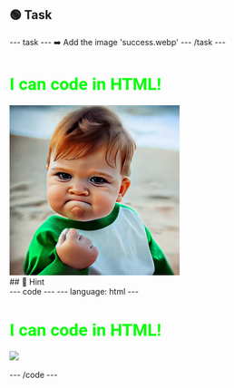 <h2 class="c-project-heading--task">🟢 Task</h2>
--- task ---
➡️ Add the image 'success.webp'
--- /task ---

<h1 style="color: lime; 
            font-size: 30px; 
            font-family: Roboto;">
    I can code in HTML!
</h1>
<img src="images/success.webp" width="300"/>

<div class="c-project-callout c-project-callout--tip">
## 👀 Hint 

<div class="c-project-code">
--- code ---
---
language: html
---
<h1 style="color: lime; 
            font-size: 30px; 
            font-family: Roboto;">
    I can code in HTML!
</h1>
<img src="images/XXXXXXX.webp" width="300"/>

--- /code ---
</div>
